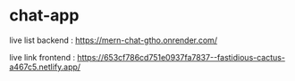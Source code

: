 # chat-app


live list backend : https://mern-chat-gtho.onrender.com/


live link frontend : https://653cf786cd751e0937fa7837--fastidious-cactus-a467c5.netlify.app/
